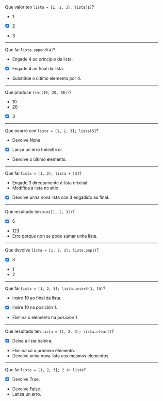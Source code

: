 Que valor ten `lista = [1, 2, 3]; lista[1]`?

- 1
- [X] 2
- 3

---

Que fai `lista.append(4)`?

- Engade 4 ao principio da lista.
- [X] Engade 4 ao final da lista.
- Substitúe o último elemento por 4.

---

Que produce `len([10, 20, 30])`?

- 10
- 20
- [X] 3

---

Que ocorre con `lista = [1, 2, 3]; lista[5]`?

- Devolve None.
- [X] Lanza un erro IndexError.
- Devolve o último elemento.

---

Que fai `lista = [1, 2]; lista + [3]`?

- Engade 3 directamente á lista orixinal.
- Modifica a lista no sitio.
- [X] Devolve unha nova lista con 3 engadido ao final.

---

Que resultado ten `sum([1, 2, 3])`?

- [X] 6
- 123
- Erro porque non se pode sumar unha lista.

---

Que devolve `lista = [1, 2, 3]; lista.pop()`?

- [X] 3
- 1
-  2

---

Que fai `lista = [1, 2, 3]; lista.insert(1, 10)`?

- Insire 10 ao final da lista.
- [X] Insire 10 na posición 1.
- Elimina o elemento na posición 1.

---

Que resultado ten `lista = [1, 2, 3]; lista.clear()`?

- [X] Deixa a lista baleira.
- Elimina só o primeiro elemento.
- Devolve unha nova lista cos mesmos elementos.

---

Que fai `lista = [1, 2, 3]; 2 in lista`?

- [X] Devolve True.
- Devolve False.
- Lanza un erro.

